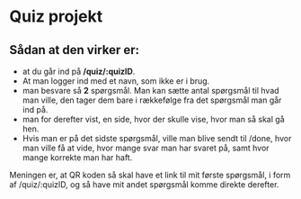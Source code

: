 # Quiz projekt

## Sådan at den virker er:

- at du går ind på **/quiz/:quizID**.
- At man logger ind med et navn, som ikke er i brug.
- man besvare så **2** spørgsmål. Man kan sætte antal spørgsmål til hvad man ville, den tager dem bare i rækkefølge fra det spørgsmål man går ind på.
- man for derefter vist, en side, hvor der skulle vise, hvor man så skal gå hen.
- Hvis man er på det sidste spørgsmål, ville man blive sendt til /done, hvor man ville få at vide, hvor mange svar man har svaret på, samt hvor mange korrekte man har haft.

Meningen er, at QR koden så skal have et link til mit første spørgsmål, i form af /quiz/:quizID, og så have mit andet spørgsmål komme direkte derefter.
